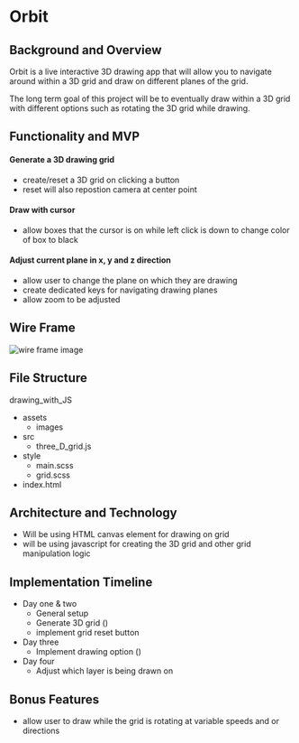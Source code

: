 # Orbit

## Background and Overview
Orbit is a live interactive 3D drawing app that will allow you to 
navigate around within a 3D grid and draw on different planes of the grid.

The long term goal of this project will be to eventually draw within a 3D grid
with different options such as rotating the 3D grid while drawing.

## Functionality and MVP

#### Generate a 3D drawing grid
* create/reset a 3D grid on clicking a button
* reset will also repostion camera at center point
#### Draw with cursor
* allow boxes that the cursor is on while left click is down to change color
of box to black

#### Adjust current plane in x, y and z direction
* allow user to change the plane on which they are drawing
* create dedicated keys for navigating drawing planes
* allow zoom to be adjusted

## Wire Frame
![wire frame image](images/second.png)

## File Structure
drawing_with_JS
* assets
    * images
* src
    * three_D_grid.js
* style
    * main.scss
    * grid.scss
* index.html

## Architecture and Technology

* Will be using HTML canvas element for drawing on grid
* will be using javascript for creating the 3D grid and other grid
manipulation logic

## Implementation Timeline
*  Day one & two
    *   General setup
    *   Generate 3D grid ()
    *   implement grid reset button
*  Day three
    *   Implement drawing option ()
*  Day four
    *   Adjust which layer is being drawn on
## Bonus Features
* allow user to draw while the grid is rotating at variable speeds and or
directions
